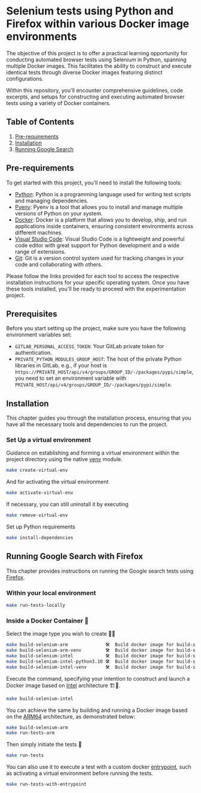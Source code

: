 # Selenium tests using Python and Firefox within various Docker image environments

The objective of this project is to offer a practical learning opportunity for conducting automated browser tests using Selenium in Python, spanning multiple Docker images. This facilitates the ability to construct and execute identical tests through diverse Docker images featuring distinct configurations.

Within this repository, you'll encounter comprehensive guidelines, code excerpts, and setups for constructing and executing automated browser tests using a variety of Docker containers.

## Table of Contents

1. [Pre-requirements](#pre-requirements)
2. [Installation](#installation)
3. [Running Google Search](#running-google-search)

## Pre-requirements

To get started with this project, you'll need to install the following tools:

- [Python](https://www.python.org/): Python is a programming language used for writing test scripts and managing dependencies.
- [Pyenv](https://github.com/pyenv/pyenv): Pyenv is a tool that allows you to install and manage multiple versions of Python on your system.
- [Docker](https://www.docker.com/): Docker is a platform that allows you to develop, ship, and run applications inside containers, ensuring consistent environments across different machines.
- [Visual Studio Code](https://code.visualstudio.com/): Visual Studio Code is a lightweight and powerful code editor with great support for Python development and a wide range of extensions.
- [Git](https://git-scm.com/): Git is a version control system used for tracking changes in your code and collaborating with others.

Please follow the links provided for each tool to access the respective installation instructions for your specific operating system. Once you have these tools installed, you'll be ready to proceed with the experimentation project.

## Prerequisites

Before you start setting up the project, make sure you have the following environment variables set:

* `GITLAB_PERSONAL_ACCESS_TOKEN`: Your GitLab private token for authentication.
* `PRIVATE_PYTHON_MODULES_GROUP_HOST`: The host of the private Python libraries in GitLab, e.g., if your host is `https://PRIVATE_HOST/api/v4/groups/GROUP_ID/-/packages/pypi/simple`, you need to set an environment variable with `PRIVATE_HOST/api/v4/groups/GROUP_ID/-/packages/pypi/simple`.

## Installation

This chapter guides you through the installation process, ensuring that you have all the necessary tools and dependencies to run the project.

### Set Up a virtual environment

Guidance on establishing and forming a virtual environment within the project directory using the native [venv](https://docs.python.org/3/library/venv.html) module.

```bash
make create-virtual-env
```

And for activating the virtual environment

```bash
make activate-virtual-env
```

If necessary, you can still uninstall it by executing

```bash
make remove-virtual-env
```

Set up Python requirements

```bash
make install-dependencies
```

## Running Google Search with Firefox

This chapter provides instructions on running the Google search tests using [Firefox](https://www.mozilla.org/en-US/firefox/new/).

### Within your local environment

```bash
make run-tests-locally
```

### Inside a Docker Container 🐳

Select the image type you wish to create 👷‍♂️

```bash
make build-selenium-arm              🛠️  Build docker image for build-selenium-arm
make build-selenium-arm-venv         🛠️  Build docker image for build-selenium-arm-venv
make build-selenium-intel            🛠️  Build docker image for build-selenium-intel 
make build-selenium-intel-python3.10 🛠️  Build docker image for build-selenium-intel-python3.10
make build-selenium-intel-venv       🛠️  Build docker image for build-selenium-intel-venv
```

Execute the command, specifying your intention to construct and launch a Docker image based on [Intel](https://en.wikipedia.org/wiki/X86-64) architecture 🏗️🐳.

```bash
make build-selenium-intel 
```

You can achieve the same by building and running a Docker image based on the [ARM64](https://en.wikipedia.org/wiki/AArch64) architecture, as demonstrated below:

```bash
make build-selenium-arm
make run-tests-arm
```

Then simply initiate the tests 🚀

```bash
make run-tests
```

You can also use it to execute a test with a custom docker [entrypoint](https://docs.docker.com/engine/reference/builder/#entrypoint), such as activating a virtual environment before running the tests.

```bash
make run-tests-with-entrypoint
````